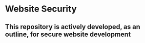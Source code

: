 # Website Security
## This repository is actively developed, as an outline, for secure website development
